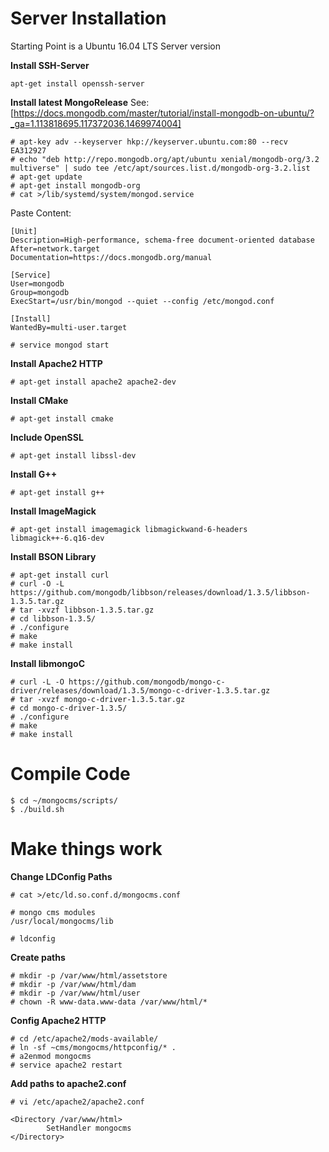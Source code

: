 # Server Installation

Starting Point is a Ubuntu 16.04 LTS Server version

**Install SSH-Server**
```
apt-get install openssh-server
```

**Install latest MongoRelease**
See: [https://docs.mongodb.com/master/tutorial/install-mongodb-on-ubuntu/?_ga=1.113818695.117372036.1469974004]
```
# apt-key adv --keyserver hkp://keyserver.ubuntu.com:80 --recv EA312927
# echo "deb http://repo.mongodb.org/apt/ubuntu xenial/mongodb-org/3.2 multiverse" | sudo tee /etc/apt/sources.list.d/mongodb-org-3.2.list
# apt-get update
# apt-get install mongodb-org
# cat >/lib/systemd/system/mongod.service
```

Paste Content:
```
[Unit]
Description=High-performance, schema-free document-oriented database
After=network.target
Documentation=https://docs.mongodb.org/manual

[Service]
User=mongodb
Group=mongodb
ExecStart=/usr/bin/mongod --quiet --config /etc/mongod.conf

[Install]
WantedBy=multi-user.target
```

```
# service mongod start
```

**Install Apache2 HTTP**
```
# apt-get install apache2 apache2-dev
```

**Install CMake**
```
# apt-get install cmake
```

**Include OpenSSL**
```
# apt-get install libssl-dev
```

**Install G++**
```
# apt-get install g++
```

**Install ImageMagick**
```
# apt-get install imagemagick libmagickwand-6-headers libmagick++-6.q16-dev
```

**Install BSON Library**
```
# apt-get install curl
# curl -O -L https://github.com/mongodb/libbson/releases/download/1.3.5/libbson-1.3.5.tar.gz
# tar -xvzf libbson-1.3.5.tar.gz
# cd libbson-1.3.5/
# ./configure
# make
# make install
```

**Install libmongoC**
```
# curl -L -O https://github.com/mongodb/mongo-c-driver/releases/download/1.3.5/mongo-c-driver-1.3.5.tar.gz
# tar -xvzf mongo-c-driver-1.3.5.tar.gz
# cd mongo-c-driver-1.3.5/
# ./configure
# make
# make install
```
 
# Compile Code
```
$ cd ~/mongocms/scripts/
$ ./build.sh
```

# Make things work

**Change LDConfig Paths**
```
# cat >/etc/ld.so.conf.d/mongocms.conf

# mongo cms modules
/usr/local/mongocms/lib

# ldconfig
```

**Create paths**
```
# mkdir -p /var/www/html/assetstore
# mkdir -p /var/www/html/dam
# mkdir -p /var/www/html/user
# chown -R www-data.www-data /var/www/html/*
```

**Config Apache2 HTTP**
```
# cd /etc/apache2/mods-available/
# ln -sf ~cms/mongocms/httpconfig/* .
# a2enmod mongocms
# service apache2 restart
```

**Add paths to apache2.conf**
```
# vi /etc/apache2/apache2.conf

<Directory /var/www/html>
        SetHandler mongocms
</Directory>
